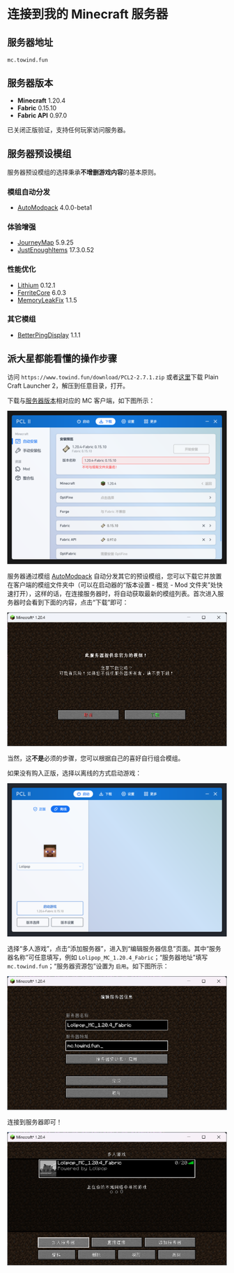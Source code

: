 # 连接到我的 Minecraft 服务器

## 服务器地址

`mc.towind.fun`

## 服务器版本

- **Minecraft** 1.20.4
- **Fabric** 0.15.10
- **Fabric API** 0.97.0

已关闭正版验证，支持任何玩家访问服务器。

## 服务器预设模组

服务器预设模组的选择秉承**不增删游戏内容**的基本原则。

### 模组自动分发

- [AutoModpack](https://modrinth.com/mod/automodpack/version/1ZPaL1PB) 4.0.0-beta1

### 体验增强

- [JourneyMap](https://modrinth.com/mod/journeymap/version/1.20.4-5.9.25-fabric) 5.9.25
- [JustEnoughItems](https://modrinth.com/mod/jei/version/17.3.0.52) 17.3.0.52

### 性能优化

- [Lithium](https://modrinth.com/mod/lithium/version/mc1.20.4-0.12.1) 0.12.1
- [FerriteCore](https://modrinth.com/mod/ferrite-core/version/6.0.3-fabric) 6.0.3
- [MemoryLeakFix](https://modrinth.com/mod/memoryleakfix/version/v1.1.5) 1.1.5

### 其它模组

- [BetterPingDisplay](https://modrinth.com/mod/better-ping-display-fabric/version/1.20.4-1.1.1) 1.1.1

## 派大星都能看懂的操作步骤

访问 `https://www.towind.fun/download/PCL2-2.7.1.zip` 或者[这里](https://afdian.net/p/0164034c016c11ebafcb52540025c377)下载 Plain Craft Launcher 2，解压到任意目录，打开。

下载与[服务器版本](#服务器版本)相对应的 MC 客户端，如下图所示：

![download-mc-client](./connect-to-my-mc-server/download-mc-client.png)

服务器通过模组 [AutoModpack](https://modrinth.com/mod/automodpack/version/1ZPaL1PB) 自动分发其它的预设模组，您可以下载它并放置在客户端的模组文件夹中（可以在启动器的“版本设置 - 概览 - Mod 文件夹”处快速打开），这样的话，在连接服务器时，将自动获取最新的模组列表。首次进入服务器时会看到下面的内容，点击“下载”即可：

![download-default-mods](./connect-to-my-mc-server/download-default-mods.png)

当然，这**不是**必须的步骤，您可以根据自己的喜好自行组合模组。

如果没有购入正版，选择以离线的方式启动游戏：

![start-mc-client](./connect-to-my-mc-server/start-mc-client.png)

选择“多人游戏”，点击“添加服务器”，进入到“编辑服务器信息”页面。其中“服务器名称”可任意填写，例如 `Lolipop_MC_1.20.4_Fabric`；“服务器地址”填写 `mc.towind.fun`；“服务器资源包”设置为 `启用`。如下图所示：

![set-server-info](./connect-to-my-mc-server/set-server-info.png)

连接到服务器即可！

![connect-server](./connect-to-my-mc-server/connect-server.png)
